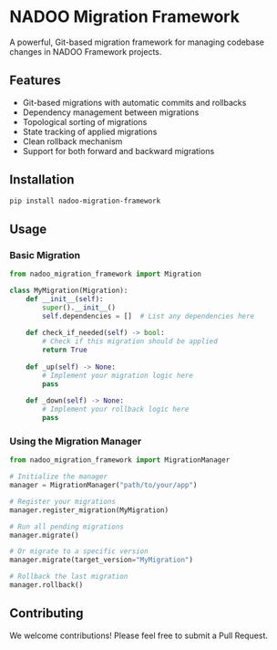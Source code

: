 # NADOO Migration Framework

A powerful, Git-based migration framework for managing codebase changes in NADOO Framework projects.

## Features

- Git-based migrations with automatic commits and rollbacks
- Dependency management between migrations
- Topological sorting of migrations
- State tracking of applied migrations
- Clean rollback mechanism
- Support for both forward and backward migrations

## Installation

```bash
pip install nadoo-migration-framework
```

## Usage

### Basic Migration

```python
from nadoo_migration_framework import Migration

class MyMigration(Migration):
    def __init__(self):
        super().__init__()
        self.dependencies = []  # List any dependencies here
    
    def check_if_needed(self) -> bool:
        # Check if this migration should be applied
        return True
    
    def _up(self) -> None:
        # Implement your migration logic here
        pass
    
    def _down(self) -> None:
        # Implement your rollback logic here
        pass
```

### Using the Migration Manager

```python
from nadoo_migration_framework import MigrationManager

# Initialize the manager
manager = MigrationManager("path/to/your/app")

# Register your migrations
manager.register_migration(MyMigration)

# Run all pending migrations
manager.migrate()

# Or migrate to a specific version
manager.migrate(target_version="MyMigration")

# Rollback the last migration
manager.rollback()
```

## Contributing

We welcome contributions! Please feel free to submit a Pull Request.
